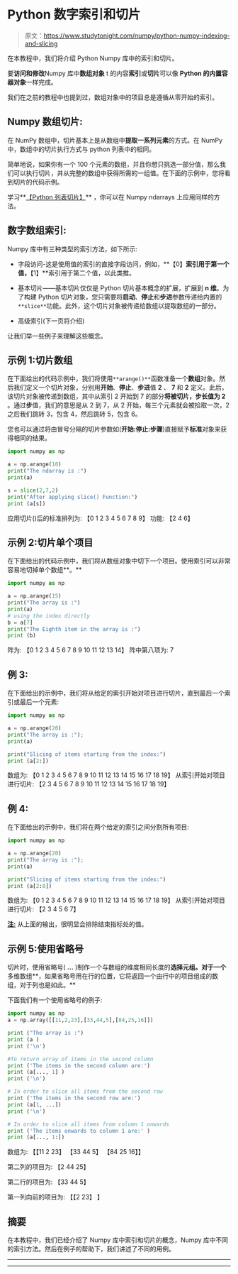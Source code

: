 # Python 数字索引和切片

> 原文：<https://www.studytonight.com/numpy/python-numpy-indexing-and-slicing>

在本教程中，我们将介绍 Python Numpy 库中的索引和切片。

要**访问和修改**Numpy 库中**数组对象** t 的内容**索引**或**切片**可以像 **Python 的内置容器对象**一样完成。

我们在之前的教程中也提到过，数组对象中的项目总是遵循从零开始的索引。

## **Numpy 数组切片:**

在 NumPy 数组中，切片基本上是从数组中**提取一系列元素**的方式。在 NumPy 中，数组中的切片执行方式与 python 列表中的相同。

简单地说，如果你有一个 100 个元素的数组，并且你想只挑选一部分值，那么我们可以执行切片，并从完整的数组中获得所需的一组值。在下面的示例中，您将看到切片的代码示例。

学习**[【Python 列表切片】](https://www.studytonight.com/post/list-slicing-in-python-with-examples)** ，你可以在 Numpy ndarrays 上应用同样的方法。

## 数字数组索引:

Numpy 库中有三种类型的索引方法，如下所示:

*   字段访问-这是使用值的索引的直接字段访问，例如，**【0】**索引用于第一个值，**【1】**索引用于第二个值，以此类推。

*   基本切片——基本切片仅仅是 Python 切片基本概念的扩展，扩展到 **n 维**。为了构建 Python 切片对象，您只需要将**启动**、**停止**和**步进**参数传递给内置的`**slice**`功能。此外，这个切片对象被传递给数组以提取数组的一部分。

*   高级索引(下一页将介绍)

让我们举一些例子来理解这些概念。

## 示例 1:切片数组

在下面给出的代码示例中，我们将使用`**arange()**`函数准备一个**数组**对象。然后我们定义一个切片对象，分别用**开始**、**停止**、**步进**值 **2** 、 **7** 和 **2** 定义。此后，该切片对象被传递到数组，其中从索引 2 开始到 7 的部分**将被切片，步长值为 2** 。通过**步**值，我们的意思是从 2 到 7，从 2 开始，每三个元素就会被拾取一次，2 之后我们跳转 3，包含 4，然后跳转 5，包含 6。

您也可以通过将由冒号分隔的切片参数如(**开始:停止:步骤**)直接赋予**标准**对象来获得相同的结果。

```py
import numpy as np 

a = np.arange(10) 
print("The ndarray is :")
print(a)

s = slice(2,7,2) 
print("After applying slice() Function:")
print (a[s])
```

应用切片()后的标准排列为:
【0 1 2 3 4 5 6 7 8 9】
功能:
【2 4 6】

## 示例 2:切片单个项目

在下面给出的代码示例中，我们将从数组对象中切下一个项目。使用索引可以非常容易地切掉单个数组**。**

```py
import numpy as np 

a = np.arange(15)
print("The array is :")
print(a)
# using the index directly
b = a[7] 
print("The Eighth item in the array is :")
print (b)
```

阵为:
【0 1 2 3 4 5 6 7 8 9 10 11 12 13 14】
阵中第八项为:
7

## 例 3:

在下面给出的示例中，我们将从给定的索引开始对项目进行切片，直到最后一个索引或最后一个元素:

```py
import numpy as np

a = np.arange(20) 
print("The array is :");
print(a)

print("Slicing of items starting from the index:")
print (a[2:])
```

数组为:
【0 1 2 3 4 5 6 7 8 9 10 11 12 13 14 15 16 17 18 19】
从索引开始对项目进行切片:
【2 3 4 5 6 7 8 9 10 11 12 13 14 15 16 17 18 19】

## 例 4:

在下面给出的示例中，我们将在两个给定的索引之间分割所有项目:

```py
import numpy as np

a = np.arange(20) 
print("The array is :");
print(a)

print("Slicing of items starting from the index:")
print (a[2:8])
```

数组为:
【0 1 2 3 4 5 6 7 8 9 10 11 12 13 14 15 16 17 18 19】
从索引开始对项目进行切片:
【2 3 4 5 6 7】

<u>**注:**</u> 从上面的输出，很明显会排除结束指标处的值。

## 示例 5:使用省略号

切片时，使用省略号( **…** )制作一个与数组的维度相同长度的**选择元组。对于一个**多维数组**，如果省略号用在行的位置，它将返回一个由行中的项目组成的数组，对于列也是如此。**

下面我们有一个使用省略号的例子:

```py
import numpy as np 
a = np.array([[11,2,23],[33,44,5],[84,25,16]]) 

print ("The array is :") 
print (a )
print ('\n')

#To return array of items in the second column 
print ('The items in the second column are:')  
print (a[..., 1] )
print ('\n')

# In order to slice all items from the second row 
print ('The items in the second row are:') 
print (a[1, ...])
print ('\n') 

# In order to slice all items from column 1 onwards 
print ('The items onwards to column 1 are:' )
print (a[..., 1:])
```

数组为:
【【11 2 23】
【33 44 5】
【84 25 16】】

第二列的项目为:
【2 44 25】

第二行的项目为:
【33 44 5】

第一列向前的项目为:
【【2 23】
】

## 摘要

在本教程中，我们已经介绍了 Numpy 库中索引和切片的概念，Numpy 库中不同的索引方法。然后在例子的帮助下，我们讲述了不同的用例。

* * *

* * *